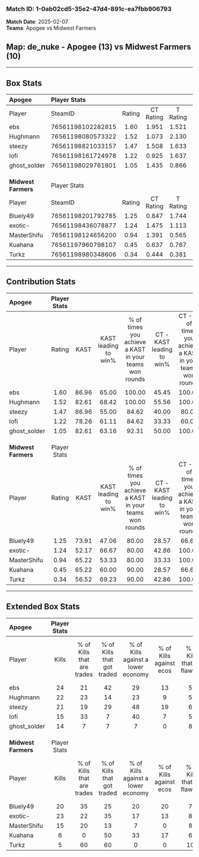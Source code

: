 ### Match ID: 1-0ab02cd5-35e2-47d4-891c-ea7fbb906793  
**Match Date**: 2025-02-07  
**Teams**: Apogee vs Midwest Farmers  

## **Map**: de_nuke - Apogee (13) vs Midwest Farmers (10)  
---  

## Box Stats  

| **Apogee**          | Player Stats      |        |           |          |       |       |       |         |        |      |     |
| :- | :- | :-: | :-: | :-: | :-: | :-: | :-: | :-: | :-: | :-: | :-: |
| Player              | SteamID           | Rating | CT Rating | T Rating | KAST  |  ADR  | Kills | Assists | Deaths | K/D  | HS% |
| ebs                 | 76561198102282815 |  1.60  |   1.951   |  1.521   | 86.96 | 91.4  |  24   |    2    |   13   | 1.85 | 45  |
| Hughmann            | 76561198080573322 |  1.52  |   1.073   |  2.130   | 82.61 | 80.1  |  22   |    2    |   10   | 2.20 | 54  |
| steezy              | 76561198821033157 |  1.47  |   1.508   |  1.633   | 86.96 | 115.5 |  21   |    8    |   18   | 1.17 | 52  |
| lofi                | 76561198161724978 |  1.22  |   0.925   |  1.637   | 78.26 | 85.7  |  15   |   16    |   14   | 1.07 | 73  |
| ghost_solder        | 76561198029761801 |  1.05  |   1.435   |  0.866   | 82.61 | 52.5  |  14   |    3    |   14   | 1.00 | 21  |
|                     |                   |        |           |          |       |       |       |         |        |      |     |
|                     |                   |        |           |          |       |       |       |         |        |      |     |
|                     |                   |        |           |          |       |       |       |         |        |      |     |
| **Midwest Farmers** | Player Stats      |        |           |          |       |       |       |         |        |      |     |
| Player              | SteamID           | Rating | CT Rating | T Rating | KAST  |  ADR  | Kills | Assists | Deaths | K/D  | HS% |
| Bluely49            | 76561198201792785 |  1.25  |   0.847   |  1.744   | 73.91 | 100.0 |  20   |    3    |   19   | 1.05 | 25  |
| exotic-             | 76561198436078877 |  1.24  |   1.475   |  1.113   | 52.17 | 102.7 |  23   |    5    |   18   | 1.28 | 52  |
| MasterShifu         | 76561198124656200 |  0.94  |   1.391   |  0.565   | 65.22 | 66.2  |  15   |    4    |   17   | 0.88 | 40  |
| Kuahana             | 76561197960798107 |  0.45  |   0.637   |  0.767   | 65.22 | 47.2  |   6   |    5    |   21   | 0.29 | 33  |
| Turkz               | 76561198980348606 |  0.34  |   0.444   |  0.381   | 56.52 | 42.4  |   5   |    7    |   21   | 0.24 | 60  |
---  

## Contribution Stats  

| **Apogee**          | Player Stats |       |                      |                                                        |                           |                                                             |                          |                                                            |
| :- | :-: | :-: | :-: | :-: | :-: | :-: | :-: | :-: |
| Player              |    Rating    | KAST  | KAST leading to win% | % of times you achieve a KAST in your teams won rounds | CT - KAST leading to win% | CT - % of times you achieve a KAST in your teams won rounds | T - KAST leading to win% | T - % of times you achieve a KAST in your teams won rounds |
| ebs                 |     1.60     | 86.96 |        65.00         |                         100.00                         |           45.45           |                           100.00                            |          88.89           |                           100.00                           |
| Hughmann            |     1.52     | 82.61 |        68.42         |                         100.00                         |           55.56           |                           100.00                            |          80.00           |                           100.00                           |
| steezy              |     1.47     | 86.96 |        55.00         |                         84.62                          |           40.00           |                            80.00                            |          70.00           |                           87.50                            |
| lofi                |     1.22     | 78.26 |        61.11         |                         84.62                          |           33.33           |                            60.00                            |          88.89           |                           100.00                           |
| ghost_solder        |     1.05     | 82.61 |        63.16         |                         92.31                          |           50.00           |                           100.00                            |          77.78           |                           87.50                            |
|                     |              |       |                      |                                                        |                           |                                                             |                          |                                                            |
|                     |              |       |                      |                                                        |                           |                                                             |                          |                                                            |
|                     |              |       |                      |                                                        |                           |                                                             |                          |                                                            |
| **Midwest Farmers** | Player Stats |       |                      |                                                        |                           |                                                             |                          |                                                            |
| Player              |    Rating    | KAST  | KAST leading to win% | % of times you achieve a KAST in your teams won rounds | CT - KAST leading to win% | CT - % of times you achieve a KAST in your teams won rounds | T - KAST leading to win% | T - % of times you achieve a KAST in your teams won rounds |
| Bluely49            |     1.25     | 73.91 |        47.06         |                         80.00                          |           28.57           |                            66.67                            |          60.00           |                           85.71                            |
| exotic-             |     1.24     | 52.17 |        66.67         |                         80.00                          |           42.86           |                           100.00                            |          100.00          |                           71.43                            |
| MasterShifu         |     0.94     | 65.22 |        53.33         |                         80.00                          |           33.33           |                           100.00                            |          83.33           |                           71.43                            |
| Kuahana             |     0.45     | 65.22 |        60.00         |                         90.00                          |           28.57           |                            66.67                            |          87.50           |                           100.00                           |
| Turkz               |     0.34     | 56.52 |        69.23         |                         90.00                          |           42.86           |                           100.00                            |          100.00          |                           85.71                            |
---  

## Extended Box Stats  

| **Apogee**          | Player Stats |                            |                            |                                    |                         |                              |                                 |        |                             |                                     |                          |                               |                            |
| :- | :-: | :-: | :-: | :-: | :-: | :-: | :-: | :-: | :-: | :-: | :-: | :-: | :-: |
| Player              |    Kills     | % of Kills that are trades | % of Kills that got traded | % of Kills against a lower economy | % of Kills against ecos | % of Kills that are flawless | % of Kills that are close duels | Deaths | % of Deaths that get traded | % of Deaths against a lower economy | % of Deaths against ecos | % of Deaths that are flawless | % of Deaths that are close |
| ebs                 |      24      |             21             |             42             |                 29                 |           13            |              58              |               17                |   13   |             54              |                  0                  |            0             |              85               |             0              |
| Hughmann            |      22      |             23             |             14             |                 23                 |            9            |              55              |                9                |   10   |             20              |                  0                  |            0             |              100              |             0              |
| steezy              |      21      |             19             |             29             |                 48                 |           19            |              67              |                0                |   18   |             22              |                 17                  |            6             |              67               |             11             |
| lofi                |      15      |             33             |             7              |                 40                 |            7            |              53              |                0                |   14   |             21              |                  7                  |            0             |              71               |             0              |
| ghost_solder        |      14      |             7              |             7              |                 7                  |            0            |              86              |                7                |   14   |             36              |                  7                  |            0             |              100              |             0              |
|                     |              |                            |                            |                                    |                         |                              |                                 |        |                             |                                     |                          |                               |                            |
|                     |              |                            |                            |                                    |                         |                              |                                 |        |                             |                                     |                          |                               |                            |
|                     |              |                            |                            |                                    |                         |                              |                                 |        |                             |                                     |                          |                               |                            |
| **Midwest Farmers** | Player Stats |                            |                            |                                    |                         |                              |                                 |        |                             |                                     |                          |                               |                            |
| Player              |    Kills     | % of Kills that are trades | % of Kills that got traded | % of Kills against a lower economy | % of Kills against ecos | % of Kills that are flawless | % of Kills that are close duels | Deaths | % of Deaths that get traded | % of Deaths against a lower economy | % of Deaths against ecos | % of Deaths that are flawless | % of Deaths that are close |
| Bluely49            |      20      |             35             |             25             |                 20                 |           20            |              70              |                0                |   19   |             16              |                 11                  |            5             |              63               |             16             |
| exotic-             |      23      |             22             |             35             |                 17                 |           13            |              87              |                4                |   18   |             11              |                  6                  |            0             |              61               |             6              |
| MasterShifu         |      15      |             20             |             13             |                 7                  |            0            |              80              |                7                |   17   |             12              |                 18                  |            6             |              82               |             6              |
| Kuahana             |      6       |             0              |             50             |                 33                 |           17            |              67              |                0                |   21   |             52              |                 10                  |            5             |              62               |             5              |
| Turkz               |      5       |             60             |             60             |                 0                  |            0            |             100              |                0                |   21   |             14              |                  5                  |            0             |              52               |             5              |
